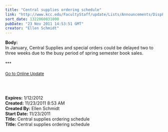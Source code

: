 ```yaml
---
title: "Central supplies ordering schedule"
link: "http://www.kcc.edu/FacultyStaff/update/Lists/Announcements/DispForm.aspx?ID=525"
sort_date: 1322060031000
pubDate: "23 Nov 2011 14:53:51 GMT"
creator: "Ellen Schmidt"
---
```


<div><b>Body:</b> <div class="ExternalClass511E4DA0CCEF4503BF92A999F47337B9">
<div>In January, Central Supplies and special orders could be delayed two to three weeks due to the busy period of spring semester book sales.<br /></div>
<div>
<div>
<div><font size="2"></font> </div>
<div><font size="2">***</font></div>
<div><font size="2"></font> </div>
<div><font size="2"><a href="/FacultyStaff/update/Pages/dailyupdate.aspx">Go to Online Update</a></font><font size="2"></font></div>
<div><font size="2"></font> </div>
<p><font size="2"> </p></font></div></div></div></div>
<div><b>Expires:</b> 1/12/2012</div>
<div><b>Created:</b> 11/23/2011 8:53 AM</div>
<div><b>Created By:</b> Ellen Schmidt</div>
<div><b>Start Date:</b> 11/23/2011</div>
<div><b>Title:</b> Central supplies ordering schedule</div>
<b>Title:</b> ​Central supplies ordering schedule</div>
